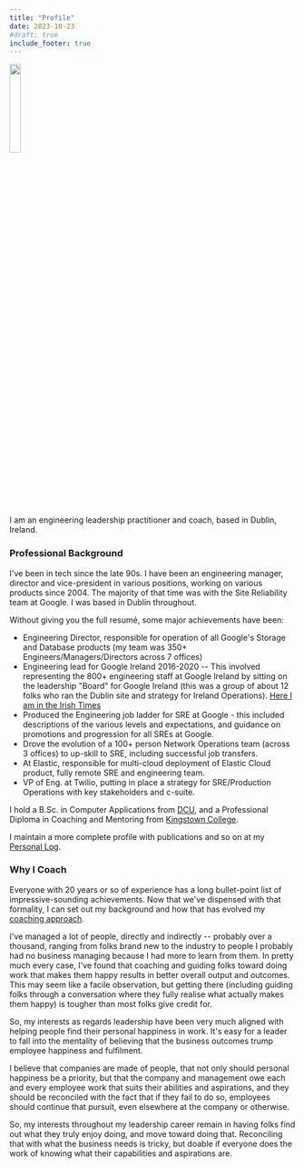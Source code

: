 ```yaml
---
title: "Profile"
date: 2023-10-23
#draft: true
include_footer: true
---
```


<img src="/images/daveoc-typewriter.png" width="20%"/>


I am an engineering leadership practitioner and coach, based in Dublin, Ireland.

### Professional Background

I've been in tech since the late 90s. I have been an engineering manager, director and vice-president in various positions, working on various products since 2004. The majority of that time was with the Site Reliability team at Google. I was based in Dublin throughout.

Without giving you the full resumé, some major achievements have been:

 - Engineering Director, responsible for operation of all Google's Storage and Database products (my team was 350+ Engineers/Managers/Directors across 7 offices)
 - Engineering lead for Google Ireland 2016-2020 -- This involved representing the 800+ engineering staff at Google Ireland by sitting on the leadership "Board" for Google Ireland (this was a group of about 12 folks who ran the Dublin site and strategy for Ireland Operations). [Here I am in the Irish Times](https://www.irishtimes.com/business/technology/you-should-automate-yourself-out-of-a-job-every-18-months-1.3552629)
 - Produced the Engineering job ladder for SRE at Google - this included descriptions of the various levels and expectations, and guidance on promotions and progression for all SREs at Google.
 - Drove the evolution of a 100+ person Network Operations team (across 3 offices) to up-skill to SRE, including successful job transfers.
 - At Elastic, responsible for multi-cloud deployment of Elastic Cloud product, fully remote SRE and engineering team.
 - VP of Eng. at Twilio, putting in place a strategy for SRE/Production Operations with key stakeholders and c-suite.

I hold a B.Sc. in Computer Applications from [DCU](https://www.dcu.ie), and a Professional Diploma in Coaching and Mentoring from [Kingstown College](https://www.kingstowncollege.ie/).

I maintain a more complete profile with publications and so on at my [Personal Log](https://log.andvari.net/pages/about.html).

### Why I Coach

Everyone with 20 years or so of experience has a long bullet-point list of impressive-sounding achievements. Now that we've dispensed with that formality, I can set out my background and how that has evolved my [coaching approach](/coachingapproach).

I've managed a lot of people, directly and indirectly -- probably over a thousand, ranging from folks brand new to the industry to people I probably had no business managing because I had more to learn from them. In pretty much every case, I've found that coaching and guiding folks toward doing work that makes them happy results in better overall output and outcomes. This may seem like a facile observation, but getting there (including guiding folks through a conversation where they fully realise what actually makes them happy) is tougher than most folks give credit for.

So, my interests as regards leadership have been very much aligned with helping people find their personal happiness in work. It's easy for a leader to fall into the mentality of believing that the business outcomes trump employee happiness and fulfilment.

I believe that companies are made of people, that not only should personal happiness be a priority, but that the company and management owe each and every employee work that suits their abilities and aspirations, and they should be reconciled with the fact that if they fail to do so, employees should continue that pursuit, even elsewhere at the company or otherwise.

So, my interests throughout my leadership career remain in having folks find out what they truly enjoy doing, and move toward doing that. Reconciling that with what the business needs is tricky, but doable if everyone does the work of knowing what their capabilities and aspirations are.
